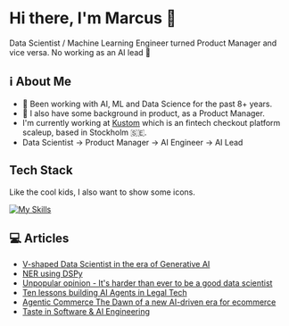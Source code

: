 # Hi there, I'm Marcus 👋
Data Scientist / Machine Learning Engineer turned Product Manager and vice versa. No working as an AI lead 🤖

<!--![MarcusElwin's Stats](https://github-readme-stats.vercel.app/api?username=MarcusElwin&theme=vue-dark&show_icons=true&hide_border=true&count_private=true)-->

## ℹ️ About Me
- 🤖 Been working with AI, ML and Data Science for the past 8+ years.
- 🎯 I also have some background in product, as a Product Manager.
- I'm currently working at [Kustom](https://www.kustom.co/) which is an fintech checkout platform scaleup, based in Stockholm 🇸🇪.
- Data Scientist -> Product Manager -> AI Engineer -> AI Lead

## Tech Stack
Like the cool kids, I also want to show some icons.

[![My Skills](https://skillicons.dev/icons?i=python,pycharm,vscode,typescript,java,aws,bash,docker,ubuntu,fastapi,gcp,githubactions,github,gitlab,mysql,postgres,pytorch,r,regex,sklearn,tensorflow&perline=8)](https://skillicons.dev)

## 💻 Articles
- [V-shaped Data Scientist in the era of Generative AI](https://blog.gopenai.com/v-shaped-data-scientist-in-the-era-of-generative-ai-b29f1bca93b7)
- [NER using DSPy](https://dswithmac.com/posts/ner-dspy/)
- [Unpopular opinion - It's harder than ever to be a good data scientist](https://towardsdatascience.com/unpopular-opinion-its-harder-than-ever-to-be-a-good-data-scientist-489df13b592c)
- [Ten lessons building AI Agents in Legal Tech](https://medium.com/data-science-collective/ten-lessons-from-a-year-building-ai-agents-in-legaltech-86a77f515757)
- [Agentic Commerce The Dawn of a new AI-driven era for ecommerce](https://www.umai-tech.com/blog/agentic-commerce-the-dawn-of-a-new-ai-driven-era-for-ecommerce)
- [Taste in Software & AI Engineering](https://www.umai-tech.com/blog/taste-still-matters-in-ai-software-engineering-)

<!--
**MarcusElwin/MarcusElwin** is a ✨ _special_ ✨ repository because its `README.md` (this file) appears on your GitHub profile.

Here are some ideas to get you started:

- 🔭 I’m currently working on ...
- 🌱 I’m currently learning ...
- 👯 I’m looking to collaborate on ...
- 🤔 I’m looking for help with ...
- 💬 Ask me about ...
- 📫 How to reach me: ...
- 😄 Pronouns: ...
- ⚡ Fun fact: ...
-->
